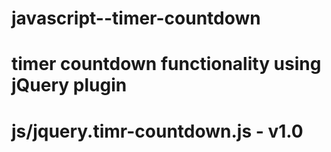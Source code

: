 # javascript--timer-countdown
# timer countdown functionality using jQuery plugin
# js/jquery.timr-countdown.js - v1.0
